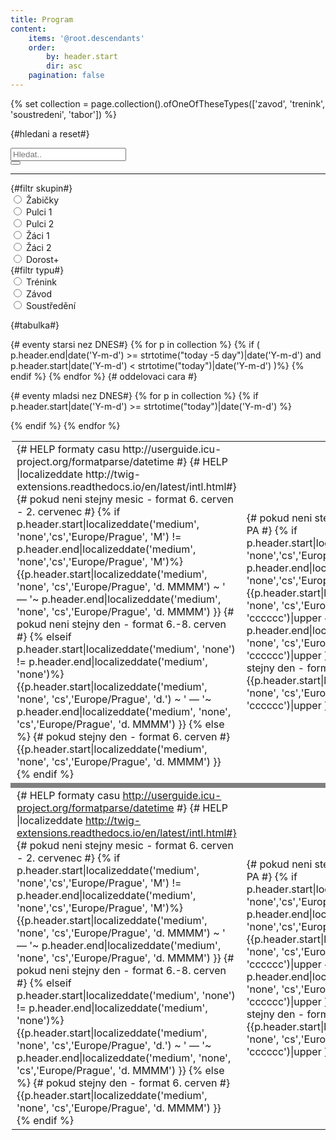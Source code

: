 ```yaml
---
title: Program
content:
    items: '@root.descendants'
    order:
        by: header.start
        dir: asc
    pagination: false
---
```


{% set collection = page.collection().ofOneOfTheseTypes(['zavod', 'trenink', 'soustredeni', 'tabor']) %}
<div id="filtr_program">

  {#hledani a reset#}
<div class="pure-g">
  <div class="pure-u-1-2 pure-u-sm-1-4 pure-u-md-1-8">
    <input type="text" class="search" placeholder="Hledat.." />
  </div>
  <div class="pure-u-1-4 pure-u-md-5-24 pure-u-lg-4-24">
  </div>
  <div class="pure-u-1-24">
    <button id="reset_btn"><i class="fa fa-refresh" aria-hidden="true"></i></button>
  </div>
</div>

<hr>
{#filtr skupin#}
<div class="pure-g">
  <div class="pure-u-1-2 pure-u-sm-1-4 pure-u-md-1-8" style="display: none">
    <input class="filter-all" type="radio" value="all" name="skupina" id="skupina-all" checked />
    <label for="skupina-all" class="pure-radio">Vše</label>
  </div>
  <div class="pure-u-1-2 pure-u-sm-1-4 pure-u-md-1-8">
<input class="filter" type="radio" value="zabicky" name="skupina" id="skupina-zabicky" />
<label for="skupina-zabicky" class="pure-radio">Žabičky</label>
</div>
<div class="pure-u-1-2 pure-u-sm-1-4 pure-u-md-1-8">
<input class="filter" type="radio" value="pulci1" name="skupina" id="skupina-pulci1" />
<label for="skupina-pulci1" class="pure-radio">Pulci 1</label>
</div>
<div class="pure-u-1-2 pure-u-sm-1-4 pure-u-md-1-8">
<input class="filter" type="radio" value="pulci2" name="skupina" id="skupina-pulci2" />
<label for="skupina-pulci2" class="pure-radio">Pulci 2</label>
</div>
<div class="pure-u-1-2 pure-u-sm-1-4 pure-u-md-1-8">
<input class="filter" type="radio" value="zaci1" name="skupina" id="skupina-zaci1" />
<label for="skupina-zaci1" class="pure-radio">Žáci 1</label>
</div>
<div class="pure-u-1-2 pure-u-sm-1-4 pure-u-md-1-8">
<input class="filter" type="radio" value="zaci2" name="skupina" id="skupina-zaci2" />
<label for="skupina-zaci2" class="pure-radio">Žáci 2</label>
</div>
<div class="pure-u-1-2 pure-u-sm-1-4 pure-u-md-1-8">
<input class="filter" type="radio" value="dorost" name="skupina" id="skupina-dorost" />
<label for="skupina-dorost" class="pure-radio">Dorost+</label>
</div>
</div>
{#filtr typu#}
<div class="pure-g">
  <div class="pure-u-1-2 pure-u-sm-1-4 pure-u-md-1-8" style="display: none">
    <input class="filter-all" type="radio" value="all" name="type" id="type-all" checked />
    <label for="type-all" class="pure-radio">Vše</label>
  </div>
  <div class="pure-u-1-2 pure-u-sm-1-4 pure-u-md-1-8">
<input class="filter" type="radio" value="trenink" name="type" id="type-T" />
<label for="type-T" class="pure-radio">Trénink</label>
</div>
<div class="pure-u-1-2 pure-u-sm-1-4 pure-u-md-1-8">
<input class="filter" type="radio" value="zavod" name="type" id="type-Z" />
<label for="type-Z" class="pure-radio">Závod</label>
</div>
<div class="pure-u-1-2 pure-u-sm-1-4 pure-u-md-1-8">
<input class="filter" type="radio" value="soustredeni" name="type" id="type-S" />
<label for="type-S" class="pure-radio">Soustředění</label>
</div>
</div>


{#tabulka#}

  <table class="program">
  <tbody class="list">
    {# eventy starsi nez DNES#}
  {% for p in collection %}
    {% if  (  p.header.end|date('Y-m-d') >= strtotime("today -5 day")|date('Y-m-d') and p.header.start|date('Y-m-d') < strtotime("today")|date('Y-m-d') )%}
      <tr >
          <td class="datum">
            {# HELP formaty casu http://userguide.icu-project.org/formatparse/datetime #}
            {# HELP |localizeddate http://twig-extensions.readthedocs.io/en/latest/intl.html#}
            {# pokud neni stejny mesic - format 6. cerven - 2. cervenec #}
            {% if p.header.start|localizeddate('medium', 'none','cs','Europe/Prague', 'M') != p.header.end|localizeddate('medium', 'none','cs','Europe/Prague', 'M')%}
              {{p.header.start|localizeddate('medium', 'none', 'cs','Europe/Prague', 'd. MMMM') ~ ' — '~ p.header.end|localizeddate('medium', 'none', 'cs','Europe/Prague', 'd. MMMM') }}
            {# pokud neni stejny den - format 6.-8. cerven #}
            {% elseif p.header.start|localizeddate('medium', 'none') != p.header.end|localizeddate('medium', 'none')%}
              {{p.header.start|localizeddate('medium', 'none', 'cs','Europe/Prague', 'd.') ~ ' — '~ p.header.end|localizeddate('medium', 'none', 'cs','Europe/Prague', 'd. MMMM') }}
            {% else %}
            {# pokud stejny den - format 6. cerven #}
              {{p.header.start|localizeddate('medium', 'none', 'cs','Europe/Prague', 'd. MMMM') }}
            {% endif %}
          </td>
          <td class="den">
            {# pokud neni stejny den - format PO - PA #}
            {% if p.header.start|localizeddate('medium', 'none','cs','Europe/Prague', 'dM') != p.header.end|localizeddate('medium', 'none','cs','Europe/Prague', 'dM')%}
              {{p.header.start|localizeddate('medium', 'none', 'cs','Europe/Prague', 'cccccc')|upper ~ ' — '~ p.header.end|localizeddate('medium', 'none', 'cs','Europe/Prague', 'cccccc')|upper }}
            {% else %}
            {# pokud stejny den - format PO #}
              {{p.header.start|localizeddate('medium', 'none', 'cs','Europe/Prague', 'cccccc')|upper }}
            {% endif %}
          </td>
          <td class="nazev"><a href="{{ p.url }}"><b>{{ p.title }}</b></a></td>
          <td class="misto">{{p.header.place}}</td>
          <td class="skupina" style="display: none !important;"> 
            {% set all = true %}
            {% for s in p.header.taxonomy.skupina %} 
                {% set all = false %}
                {{ s ~ ' ' }} 
            {% endfor %}
            {% if all == true %}
                zabicky pulci1 pulci2 zaci1 zaci2 dorost
            {% endif %}
          </td>
          <td class="type" style="display: none !important;"> 
              {{ p.header.template }}
          </td>
      </tr>
      {% endif %}
  {% endfor %}
  {# oddelovaci cara #}
  <tr  style="display: !important;"><td colspan="100" style="padding: 0px;margin:0px;border:4px grey solid"></td></tr>

{# eventy mladsi nez DNES#}
      {% for p in collection %}
        {% if p.header.start|date('Y-m-d') >= strtotime("today")|date('Y-m-d')  %}
          <tr>
              <td class="datum">
                {# HELP formaty casu http://userguide.icu-project.org/formatparse/datetime #}
                {# HELP |localizeddate http://twig-extensions.readthedocs.io/en/latest/intl.html#}
                {# pokud neni stejny mesic - format 6. cerven - 2. cervenec #}
                {% if p.header.start|localizeddate('medium', 'none','cs','Europe/Prague', 'M') != p.header.end|localizeddate('medium', 'none','cs','Europe/Prague', 'M')%}
                  {{p.header.start|localizeddate('medium', 'none', 'cs','Europe/Prague', 'd. MMMM') ~ ' — '~ p.header.end|localizeddate('medium', 'none', 'cs','Europe/Prague', 'd. MMMM') }}
                {# pokud neni stejny den - format 6.-8. cerven #}
                {% elseif p.header.start|localizeddate('medium', 'none') != p.header.end|localizeddate('medium', 'none')%}
                  {{p.header.start|localizeddate('medium', 'none', 'cs','Europe/Prague', 'd.') ~ ' — '~ p.header.end|localizeddate('medium', 'none', 'cs','Europe/Prague', 'd. MMMM') }}
                {% else %}
                {# pokud stejny den - format 6. cerven #}
                  {{p.header.start|localizeddate('medium', 'none', 'cs','Europe/Prague', 'd. MMMM') }}
                {% endif %}
              </td>
              <td class="den">
                {# pokud neni stejny den - format PO - PA #}
                {% if p.header.start|localizeddate('medium', 'none','cs','Europe/Prague', 'dM') != p.header.end|localizeddate('medium', 'none','cs','Europe/Prague', 'dM')%}
                  {{p.header.start|localizeddate('medium', 'none', 'cs','Europe/Prague', 'cccccc')|upper ~ ' — '~ p.header.end|localizeddate('medium', 'none', 'cs','Europe/Prague', 'cccccc')|upper }}
                {% else %}
                {# pokud stejny den - format PO #}
                  {{p.header.start|localizeddate('medium', 'none', 'cs','Europe/Prague', 'cccccc')|upper }}
                {% endif %}
              </td>
              <td class="nazev"><a href="{{ p.url }}"><b>{{ p.title }}</b></a></td>
              <td class="misto">{{p.header.place}}</td>
              <td class="skupina" style="display: none !important;"> 
                {% set all = true %}
                {% for s in p.header.taxonomy.skupina %} 
                    {% set all = false %}
                    {{ s ~ ' ' }} 
                {% endfor %}
                {% if all == true %}
                    zabicky pulci1 pulci2 zaci1 zaci2 dorost
                {% endif %}
              </td>
              <td class="type" style="display: none !important;"> 
                  {{ p.header.template }}
              </td>
          </tr>
          {% endif %}
      {% endfor %}
    </tbody>
   </table>
   
   <ul class="pagination"></ul>
</div>


<script>

$(document).ready(function() {
	var options = {
    valueNames: [ 'datum', 'den', 'nazev', 'misto', 'skupina', 'type' ],
    page: 20,
    pagination: true
	};

  var userList = new List('filtr_program', options);

  function resetList(){
  	userList.search();
  	userList.filter();
  	userList.update();
  	$(".filter-all").prop('checked', true);
  	$('.filter').prop('checked', false);
  	$('.search').val('');
  	//console.log('Reset Successfully!');
  };

  function updateList(){
    var values_skupina = $("input[name=skupina]:checked").val();
  	var values_type = $("input[name=type]:checked").val();
  	//console.log(values_skupina, values_type);

  	userList.filter(function (item) {
  		var skupinaFilter = false;
  		var typeFilter = false;

  		if(values_skupina == "all")
  		{
  			skupinaFilter = true;
  		} else {
  			skupinaFilter = item.values().skupina.indexOf(values_skupina) >= 0;

  		}
  		if(values_type == "all")
  		{
  			typeFilter = true;
  		} else {
  			typeFilter = item.values().type.indexOf(values_type) >= 0;
  		}
  		return typeFilter && skupinaFilter;
  	});
  	userList.update();
  	//console.log('Filtered: ' + values_skupina);
  };
  
  $(function(){
    //updateList();
    $("input[name=skupina]").change(updateList);
  	$('input[name=type]').change(updateList);

/* pokud neni zaznam zobrazi hlasku,dodelat
  	userList.on('updated', function (list) {
  		if (list.matchingItems.length > 0) {
  			$('.no-result').hide()
  		} else {
  			$('.no-result').show()
  		}
  	 });
     */
    });
    
    $("#reset_btn").click(resetList);
});
</script>
